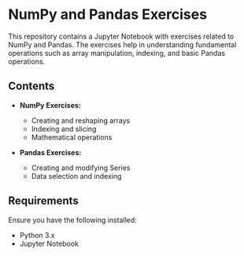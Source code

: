# NumPy and Pandas Exercises

This repository contains a Jupyter Notebook with exercises related to NumPy and Pandas. The exercises help in understanding fundamental operations such as array manipulation, indexing, and basic Pandas operations.

## Contents

- **NumPy Exercises:**
  - Creating and reshaping arrays
  - Indexing and slicing
  - Mathematical operations
  
- **Pandas Exercises:**
  - Creating and modifying Series
  - Data selection and indexing

## Requirements

Ensure you have the following installed:

- Python 3.x
- Jupyter Notebook

